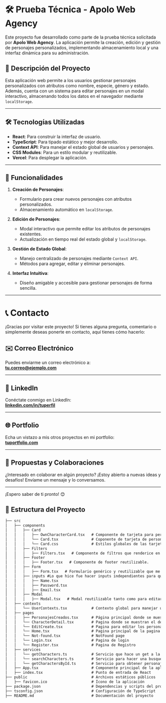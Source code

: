 # 🛠️ Prueba Técnica - Apolo Web Agency

Este proyecto fue desarrollado como parte de la prueba técnica solicitada por **Apolo Web Agency**. La aplicación permite la creación, edición y gestión de personajes personalizados, implementando almacenamiento local y una interfaz dinámica para su administración.


## 📖 Descripción del Proyecto

Esta aplicación web permite a los usuarios gestionar personajes personalizados con atributos como nombre, especie, género y estado. Además, cuenta con un sistema para editar personajes en un modal interactivo, almacenando todos los datos en el navegador mediante `localStorage`.

---

## 🛠️ Tecnologías Utilizadas

- **React**: Para construir la interfaz de usuario.
- **TypeScript**: Para tipado estático y mejor desarrollo.
- **Context API**: Para manejar el estado global de usuarios y personajes.
- **CSS Modules**: Para un estilo modular y reutilizable.
- **Vercel**: Para desplegar la aplicación.

---

## 🚀 Funcionalidades

1. **Creación de Personajes**:
   - Formulario para crear nuevos personajes con atributos personalizados.
   - Almacenamiento automático en `localStorage`.

2. **Edición de Personajes**:
   - Modal interactivo que permite editar los atributos de personajes existentes.
   - Actualización en tiempo real del estado global y `localStorage`.

3. **Gestión de Estado Global**:
   - Manejo centralizado de personajes mediante `Context API`.
   - Métodos para agregar, editar y eliminar personajes.

4. **Interfaz Intuitiva**:
   - Diseño amigable y accesible para gestionar personajes de forma sencilla.

---


# 📞 Contacto

¡Gracias por visitar este proyecto! Si tienes alguna pregunta, comentario o simplemente deseas ponerte en contacto, aquí tienes cómo hacerlo:

## ✉️ Correo Electrónico
Puedes enviarme un correo electrónico a:  
**[tu.correo@ejemplo.com](mailto:develop.maxsj@gmail.com)**

---

## 💼 LinkedIn
Conéctate conmigo en LinkedIn:  
**[linkedin.com/in/tuperfil](https://www.linkedin.com/in/machifrias/)**

---

## 🌐 Portfolio
Echa un vistazo a mis otros proyectos en mi portfolio:  
**[tuportfolio.com](https://maximiliano-frias.vercel.app/)**

---


## 🚀 Propuestas y Colaboraciones
¿Interesado en colaborar en algún proyecto? ¡Estoy abierto a nuevas ideas y desafíos! Envíame un mensaje y lo conversamos.

---

¡Espero saber de ti pronto! 😊

## 📂 Estructura del Proyecto

```markdown
├── src
│   ├── components
│   │   ├── Card
│   │   │   ├── OwnCharacterCard.tsx   # Componente de tarjeta para personajes personalizados/creados por el usuario
│   │   │   └── Card.tsx               # Coponente de tarjeta de personajes que recibimos de la api
│   │   │   └── Card.css               # Estilos globales de las tarjetas
│   │   ├── Filters
│   │   │   ├── Filters.tsx   # Componente de filtros que renderice en la pestaña de home.
│   │   ├── Footer
│   │   │   ├── Footer.tsx   # Componente de footer reutilizable.
│   │   ├── Form
│   │   │   ├── Form.tsx   # Formulario genérico y reutilizable que me permitio manejar tanto el login como el register
│   │   ├── inputs #Lo que hice fue hacer inputs independientes para que se me hiciera mas comodo manejar las validaciones y mostrarlas bien
│   │   │   ├── Name.tsx
│   │   │   ├── Password.tsx
│   │   │   ├── Email.tsx
│   │   ├── Modal
│   │   │   ├── Modal.tsx   # Modal reutilizable tanto como para editar como para crear personaje  
│   ├── contexts
│   │   └── UserContexts.tsx           # Contexto global para manejar usuarios y personajes
│   ├── pages
│   │   ├── PersonajesCreados.tsx      # Página principal donde se muestran los personajes creados
│   │   └── CharacterDetail.tsx        # Pagina donde se muestran el detalle de los pesonajes utilizando el endpoint de obtener personajes por id.
│   │   └── EditCreate.tsx             # Pagina para editar los personajes
│   │   └── Home.tsx                   # Pagina principal de la pagina
│   │   └── Not-found.tsx              # NotFound page
│   │   └── Login.tsx                  # Pagina de login
│   │   └── Register.tsx               # Pagina de Registro
│   ├── services
│   │   └── getCharacters.ts           # Servicio que hace un get a la api para obtener todos los personajes.
│   │   └── searchCharacters.ts        # Servicio para hacer una busqueda de personajes con una query a la api.
│   │   └── getCharactersById.ts       # Servicio para obtener personajes por id
│   ├── App.tsx                        # Componente principal de la aplicación
│   ├── index.tsx                      # Punto de entrada de React
├── public                             # Archivos estáticos públicos
│   ├── favicon.ico                    # Ícono de la aplicación
├── package.json                       # Dependencias y scripts del proyecto
├── tsconfig.json                      # Configuración de TypeScript
├── README.md                          # Documentación del proyecto


